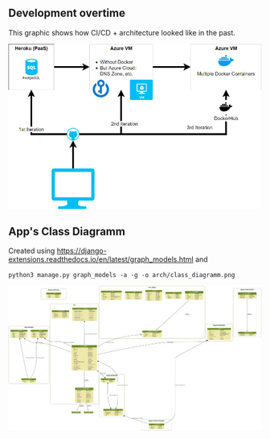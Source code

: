 ## Development overtime 

This graphic shows how CI/CD + architecture looked like in the past.

![arch/evolution.jpg](arch/evolution.jpg)

## App's Class Diagramm 

Created using <https://django-extensions.readthedocs.io/en/latest/graph_models.html> and 

```
python3 manage.py graph_models -a -g -o arch/class_diagramm.png
```

![arch/class_diagramm.png](arch/class_diagramm.png)